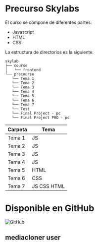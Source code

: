 # Precurso Skylabs

El curso se compone de diferentes partes:

* Javascript
* HTML
* CSS

La estructura de directorios es la siguiente: 

```
skylab
├── course
│   └── frontend
└── precourse
   └── Tema 1
   └── Tema 2
   └── Tema 3
   └── Tema 4
   └── Tema 5
   └── Tema 6
   └── Tema 7
   └── Test
   └── Final Project - pc
   └── Final Project PRO - pc
```

Carpeta | Tema
--------|--------
Tema 1  | JS
Tema 2  | JS
Tema 3  | JS
Tema 4  | JS
Tema 5  | HTML
Tema 6  | CSS
Tema 7  | JS CSS HTML



# Disponible en GitHub
 ![GitHub](
https://cdn0.iconfinder.com/data/icons/octicons/1024/mark-github-128.png)

## mediacloner user

